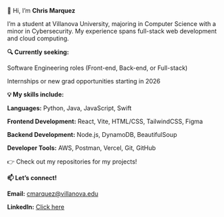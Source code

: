 👋 Hi, I’m **Chris Marquez**

I’m a student at Villanova University, majoring in Computer Science with a minor in Cybersecurity. My experience spans full-stack web development and cloud computing.

**🔍 Currently seeking:**

Software Engineering roles (Front-end, Back-end, or Full-stack)

Internships or new grad opportunities starting in 2026

**💡 My skills include:**

**Languages:** Python, Java, JavaScript, Swift

**Frontend Development:** React, Vite, HTML/CSS, TailwindCSS, Figma

**Backend Development:** Node.js, DynamoDB, BeautifulSoup

**Developer Tools:** AWS, Postman, Vercel, Git, GitHub

👉 Check out my repositories for my projects!

**📫 Let’s connect!**

**Email:** cmarquez@villanova.edu

**LinkedIn:** [Click here](https://www.linkedin.com/in/chris--marquez/)
